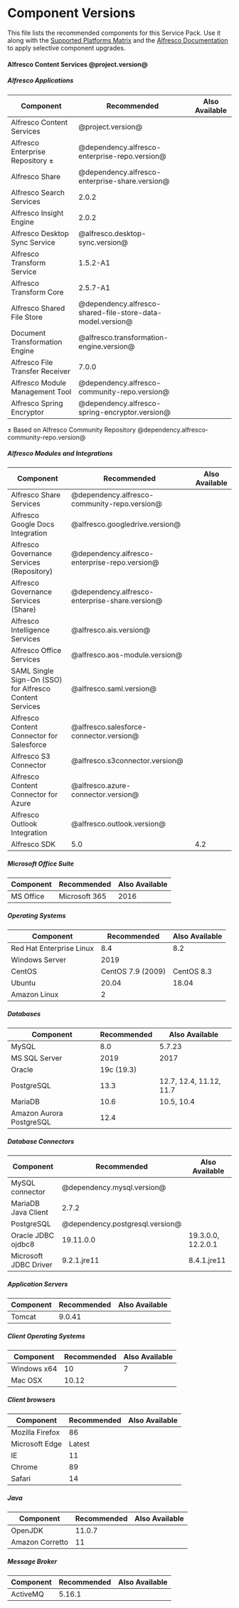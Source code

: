 # Component Versions

This file lists the recommended components for this Service Pack. Use it along with the [Supported Platforms Matrix](http://docs.alfresco.com/7.0/concepts/supported-platforms-ACS.html) and the [Alfresco Documentation](https://docs.alfresco.com/7.0/concepts/ch-upgrade.html) to apply selective component upgrades.

#### Alfresco Content Services @project.version@

##### Alfresco Applications
| Component | Recommended | Also Available |
|---|---|---|
| Alfresco Content Services | @project.version@ |
| Alfresco Enterprise Repository ± | @dependency.alfresco-enterprise-repo.version@ |
| Alfresco Share | @dependency.alfresco-enterprise-share.version@ |
| Alfresco Search Services | 2.0.2 |
| Alfresco Insight Engine | 2.0.2 |
| Alfresco Desktop Sync Service | @alfresco.desktop-sync.version@ |
| Alfresco Transform Service | 1.5.2-A1 |
| Alfresco Transform Core | 2.5.7-A1 |
| Alfresco Shared File Store | @dependency.alfresco-shared-file-store-data-model.version@ |
| Document Transformation Engine | @alfresco.transformation-engine.version@ |
| Alfresco File Transfer Receiver | 7.0.0 |
| Alfresco Module Management Tool | @dependency.alfresco-community-repo.version@ |
| Alfresco Spring Encryptor | @dependency.alfresco-spring-encryptor.version@ |
± Based on Alfresco Community Repository @dependency.alfresco-community-repo.version@

##### Alfresco Modules and Integrations
| Component | Recommended | Also Available |
|---|---|---|
| Alfresco Share Services | @dependency.alfresco-community-repo.version@ |
| Alfresco Google Docs Integration | @alfresco.googledrive.version@ |
| Alfresco Governance Services (Repository) | @dependency.alfresco-enterprise-repo.version@ |
| Alfresco Governance Services (Share) | @dependency.alfresco-enterprise-share.version@ |
| Alfresco Intelligence Services | @alfresco.ais.version@ |
| Alfresco Office Services | @alfresco.aos-module.version@ |
| SAML Single Sign-On (SSO) for Alfresco Content Services | @alfresco.saml.version@ |
| Alfresco Content Connector for Salesforce | @alfresco.salesforce-connector.version@ |
| Alfresco S3 Connector | @alfresco.s3connector.version@ |
| Alfresco Content Connector for Azure | @alfresco.azure-connector.version@ |
| Alfresco Outlook Integration | @alfresco.outlook.version@ |
| Alfresco SDK | 5.0 | 4.2 |

##### Microsoft Office Suite
| Component | Recommended | Also Available |
|---|---|---|
| MS Office | Microsoft 365 | 2016 |

##### Operating Systems
| Component | Recommended | Also Available |
|---|---|---|
| Red Hat Enterprise Linux | 8.4 | 8.2 |
| Windows Server | 2019 |
| CentOS | CentOS 7.9 (2009) | CentOS 8.3 |
| Ubuntu | 20.04 | 18.04 |
| Amazon Linux | 2 | |

##### Databases
| Component | Recommended | Also Available |
|---|---|---|
| MySQL | 8.0 | 5.7.23 |
| MS SQL Server | 2019 | 2017 |
| Oracle | 19c (19.3)  | |
| PostgreSQL | 13.3 | 12.7, 12.4, 11.12, 11.7 |
| MariaDB | 10.6 | 10.5, 10.4 |
| Amazon Aurora PostgreSQL | 12.4 |

##### Database Connectors
| Component | Recommended | Also Available |
|---|---|---|
| MySQL connector | @dependency.mysql.version@ |
| MariaDB Java Client | 2.7.2 |
| PostgreSQL | @dependency.postgresql.version@ |
| Oracle JDBC ojdbc8 | 19.11.0.0 | 19.3.0.0, 12.2.0.1 |
| Microsoft JDBC Driver | 9.2.1.jre11 | 8.4.1.jre11 |

##### Application Servers
| Component | Recommended | Also Available |
|---|---|---|
| Tomcat | 9.0.41 |

##### Client Operating Systems
| Component | Recommended | Also Available |
|---|---|---|
| Windows x64 | 10 | 7 |
| Mac OSX | 10.12 |

##### Client browsers
| Component | Recommended | Also Available |
|---|---|---|
| Mozilla Firefox | 86 |
| Microsoft Edge | Latest |
| IE | 11 |
| Chrome | 89 |
| Safari | 14 |

##### Java
| Component | Recommended | Also Available |
|---|---|---|
| OpenJDK | 11.0.7 |
| Amazon Corretto | 11 |

##### Message Broker
| Component | Recommended | Also Available |
|---|---|---|
| ActiveMQ | 5.16.1 |
